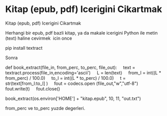 # Kitap (epub, pdf) Icerigini Cikartmak


Kitap (epub, pdf) Icerigini Cikartmak




Herhangi bir epub, pdf bazli kitap, ya da makale icerigini Python ile metin (text) haline cevirmek  icin once

pip install textract

Sonra

def book_extract(file_in, from_perc, to_perc, file_out):
    text = textract.process(file_in,encoding='ascii')
    L = len(text)
    from_l = int((L * from_perc) / 100.0)
    to_l = int((L * to_perc) / 100.0)
    t = str(text[from_l:to_l] )
    fout = codecs.open (file_out,"w","utf-8")
    fout.write(t)
    fout.close()


book_extract(os.environ['HOME'] + "kitap.epub", 10, 11, "out.txt")

from_perc ve to_perc yuzde degerleri. 




